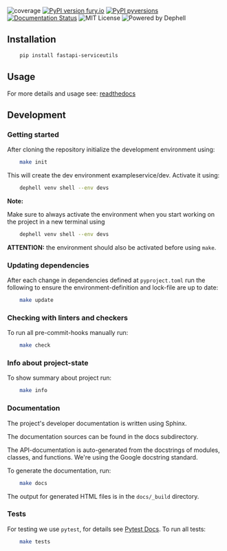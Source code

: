 ![coverage](https://github.com/skallfass/fastapi_serviceutils/blob/master/docs/_static/coverage.svg)
[![PyPI version fury.io](https://badge.fury.io/py/fastapi-serviceutils.svg)](https://pypi.python.org/pypi/fastapi-serviceutils/)
[![PyPI pyversions](https://img.shields.io/pypi/pyversions/fastapi-serviceutils.svg)](https://pypi.python.org/pypi/fastapi-serviceutils/)
[![Documentation Status](https://readthedocs.org/projects/fastapi-serviceutils/badge/?version=latest)](http://fastapi-serviceutils.readthedocs.io/?badge=latest)
![MIT License](https://img.shields.io/badge/License-MIT-blue.svg)
![Powered by Dephell](https://github.com/dephell/dephell/blob/master/assets/badge.svg)


## Installation

```bash
    pip install fastapi-serviceutils
```


## Usage

For more details and usage see: [readthedocs](https://fastapi-serviceutils.readthedocs.io/en/latest/)


## Development


### Getting started

After cloning the repository initialize the development environment using:

```bash
    make init
```

This will create the dev environment exampleservice/dev. Activate it using:
```bash
    dephell venv shell --env devs
```

**Note:**

Make sure to always activate the environment when you start working on the
project in a new terminal using
```bash
    dephell venv shell --env devs
```

**ATTENTION:** the environment should also be activated before using ``make``.


### Updating dependencies

After each change in dependencies defined at `pyproject.toml` run the
following to ensure the environment-definition and lock-file are up to date:
```bash
    make update
```


### Checking with linters and checkers

To run all pre-commit-hooks manually run:
```bash
    make check
```


### Info about project-state

To show summary about project run:
```bash
    make info
```


### Documentation

The project's developer documentation is written using Sphinx.

The documentation sources can be found in the docs subdirectory.

The API-documentation is auto-generated from the docstrings of modules,
classes, and functions.
We're using the Google docstring standard.

To generate the documentation, run:
```bash
    make docs
```

The output for generated HTML files is in the `docs/_build` directory.


### Tests

For testing we use `pytest`, for details see
[Pytest Docs](http://doc.pytest.org/en/latest/).
To run all tests:

```bash
    make tests
```
